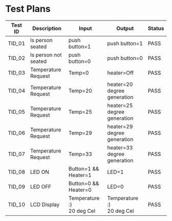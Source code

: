 # Test Plans

|  Test ID | Description  | Input  | Output  | Status |
|---|---|---|---|---|
| TID_01  | Is person seated  | push button=1| push button=1| PASS  |
| TID_02  | Is person not seated  | push button=0| push button=0 | PASS  |
| TID_03  | Temperature Request | Temp=0| heater=Off | PASS  |
| TID_04  | Temperature Request | Temp=20| heater=20 degree generation | PASS  |
| TID_05  | Temperature Request | Temp=25| heater=25 degree generation | PASS  |
| TID_06  | Temperature Request | Temp=29| heater=29 degree generation | PASS  |
| TID_07  | Temperature Request | Temp=33| heater=33 degree generation | PASS  |
| TID_08  | LED ON | Button=1 && Heater=1| LED=1 | PASS  |
| TID_09  | LED OFF | Button=0 && Heater=0| LED=0 | PASS  |
| TID_10  | LCD Display | Temperature :)<br />20 deg Cel| Temperature :)<br />20 deg Cel| PASS  |